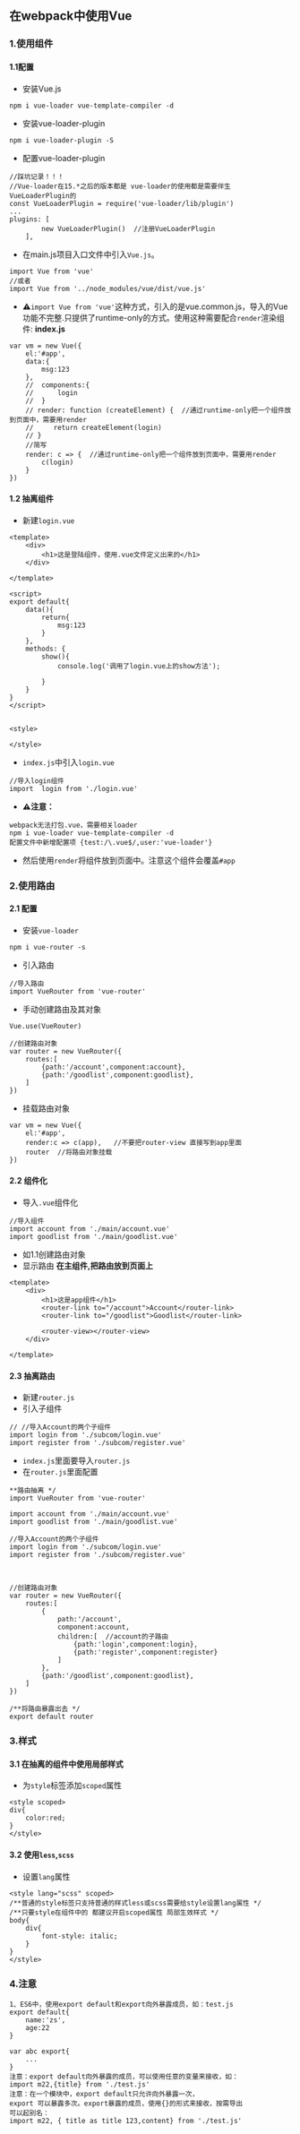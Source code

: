 ## **在webpack中使用Vue**
### **1.使用组件**
#### **1.1配置**
- 安装Vue.js
```
npm i vue-loader vue-template-compiler -d
```
- 安装vue-loader-plugin
```
npm i vue-loader-plugin -S
```
- 配置vue-loader-plugin
```
//踩坑记录！！！
//Vue-loader在15.*之后的版本都是 vue-loader的使用都是需要伴生 VueLoaderPlugin的
const VueLoaderPlugin = require('vue-loader/lib/plugin')
...
plugins: [
        new VueLoaderPlugin()  //注册VueLoaderPlugin
    ],
```
- 在main.js项目入口文件中引入```Vue.js```。
```
import Vue from 'vue'
//或者
import Vue from '../node_modules/vue/dist/vue.js'
```
- ⚠```import Vue from 'vue'```这种方式，引入的是vue.common.js，导入的Vue功能不完整.只提供了runtime-only的方式。使用这种需要配合```render```渲染组件:
**index.js**
```
var vm = new Vue({
    el:'#app',
    data:{
        msg:123
    },
    //  components:{
    //      login
    //  }
    // render: function (createElement) {  //通过runtime-only把一个组件放到页面中，需要用render
    //     return createElement(login)
    // }
    //简写
    render: c => {  //通过runtime-only把一个组件放到页面中，需要用render
        c(login)
    }
})
```
#### **1.2 抽离组件**
- 新建```login.vue```
```
<template>
    <div>
        <h1>这是登陆组件，使用.vue文件定义出来的</h1>
    </div>
    
</template>

<script>
export default{
    data(){
        return{
            msg:123
        }
    },
    methods: {
        show(){
            console.log('调用了login.vue上的show方法');
            
        }
    }
}
</script>


<style>

</style>
```
- ```index.js```中引入```login.vue```
```
//导入login组件
import  login from './login.vue'  
```
- **⚠注意：**
```
webpack无法打包.vue，需要相关loader
npm i vue-loader vue-template-compiler -d
配置文件中新增配置项 {test:/\.vue$/,user:'vue-loader'}
```
- 然后使用```render```将组件放到页面中。注意这个组件会覆盖```#app```

### **2.使用路由**
#### **2.1 配置**
- 安装```vue-loader```
```
npm i vue-router -s
```
- 引入路由
```
//导入路由
import VueRouter from 'vue-router'
```
- 手动创建路由及其对象
```
Vue.use(VueRouter)

//创建路由对象
var router = new VueRouter({
    routes:[
        {path:'/account',component:account},
        {path:'/goodlist',component:goodlist},
    ]
})
```
- 挂载路由对象
```
var vm = new Vue({
    el:'#app',
    render:c => c(app),   //不要把router-view 直接写到app里面
    router  //将路由对象挂载
})
```
#### **2.2 组件化**
- 导入```.vue```组件化
```
//导入组件
import account from './main/account.vue'
import goodlist from './main/goodlist.vue'
```
- 如1.1创建路由对象
- 显示路由
**在主组件,把路由放到页面上**
```
<template>
    <div>
        <h1>这是app组件</h1>
        <router-link to="/account">Account</router-link>
        <router-link to="/goodlist">Goodlist</router-link>

        <router-view></router-view>
    </div>
    
</template>
```
#### **2.3 抽离路由**
- 新建```router.js```
- 引入子组件
```
// //导入Account的两个子组件
import login from './subcom/login.vue'
import register from './subcom/register.vue'
```
- ```index.js```里面要导入```router.js```
- 在```router.js```里面配置
```
**路由抽离 */
import VueRouter from 'vue-router'

import account from './main/account.vue'
import goodlist from './main/goodlist.vue'

//导入Account的两个子组件
import login from './subcom/login.vue'
import register from './subcom/register.vue'



//创建路由对象
var router = new VueRouter({
    routes:[
        {
            path:'/account',
            component:account,
            children:[  //account的子路由
                {path:'login',component:login},
                {path:'register',component:register}
            ]
        },
        {path:'/goodlist',component:goodlist},
    ]
})

/**将路由暴露出去 */
export default router
```
### **3.样式**
#### **3.1 在抽离的组件中使用局部样式**
- 为```style```标签添加```scoped```属性
```
<style scoped>
div{
    color:red;
}
</style>
```
#### **3.2 使用```less```,```scss```**
- 设置```lang```属性
```
<style lang="scss" scoped>
/**普通的style标签只支持普通的样式less或scss需要给style设置lang属性 */
/**只要style在组件中的 都建议开启scoped属性 局部生效样式 */
body{
    div{
        font-style: italic;
    }
}
</style>
```


### **4.注意**
```
1、ES6中，使用export default和export向外暴露成员，如：test.js
export default{
    name:'zs',
    age:22
}

var abc export{
    ...
}
注意：export default向外暴露的成员，可以使用任意的变量来接收，如：
import m22,{title} from './test.js'
注意：在一个模块中，export default只允许向外暴露一次，
export 可以暴露多次。export暴露的成员，使用{}的形式来接收，按需导出
可以起别名：
import m22, { title as title 123,content} from './test.js'
```
